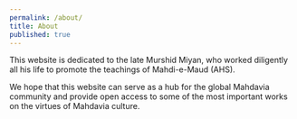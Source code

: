 ```yaml
---
permalink: /about/
title: About
published: true
---
```


This website is dedicated to the late Murshid Miyan, who worked diligently all his life to promote the teachings of Mahdi-e-Maud (AHS).

We hope that this website can serve as a hub for the global Mahdavia community and provide open access to some of the most important works on the virtues of Mahdavia culture.
